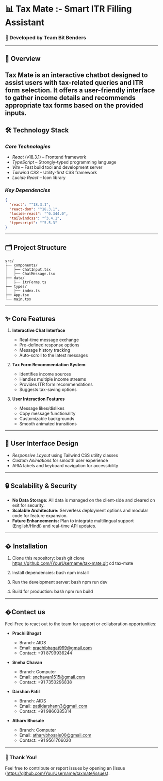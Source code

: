 # 📊 Tax Mate :- Smart ITR Filling Assistant 
### 🚀 Developed by Team Bit Benders  
---
## 🌟 Overview
Tax Mate is an interactive chatbot designed to assist users with tax-related queries and ITR form
selection. It offers a user-friendly interface to gather income details and recommends appropriate tax
forms based on the provided inputs.
---
## 🛠 Technology Stack
### *Core Technologies*
- *React* (v18.3.1) – Frontend framework
- *TypeScript* – Strongly-typed programming language
- *Vite* – Fast build tool and development server
- *Tailwind CSS* – Utility-first CSS framework
- *Lucide React* – Icon library
### *Key Dependencies*
```json
{
  "react": "^18.3.1",
  "react-dom": "^18.3.1",
  "lucide-react": "^0.344.0",
  "tailwindcss": "^3.4.1",
  "typescript": "^5.5.3"
}
```
---
## 🗂️ Project Structure  
```
src/
├── components/
│   ├── ChatInput.tsx
│   ├── ChatMessage.tsx
├── data/
│   ├── itrForms.ts
├── types/
│   ├── index.ts
├── App.tsx
└── main.tsx
```

---
## ✨ Core Features  
1. **Interactive Chat Interface**  
   - Real-time message exchange  
   - Pre-defined response options  
   - Message history tracking  
   - Auto-scroll to the latest messages  

2. **Tax Form Recommendation System**  
   - Identifies income sources  
   - Handles multiple income streams  
   - Provides ITR form recommendations  
   - Suggests tax-saving options  

3. **User Interaction Features**  
   - Message likes/dislikes  
   - Copy message functionality  
   - Customizable backgrounds  
   - Smooth animated transitions  

---
## 🎨 User Interface Design
- *Responsive Layout* using Tailwind CSS utility classes
- *Custom Animations* for smooth user experience
- ARIA labels and keyboard navigation for accessibility
---
## 🔒 Scalability & Security 
- **No Data Storage:** All data is managed on the client-side and cleared on exit for security.  
- **Scalable Architecture:** Serverless deployment options and modular code for feature expansion.  
- **Future Enhancements:** Plan to integrate multilingual support (English/Hindi) and real-time API updates.  

---

## � Installation

1. Clone this repository:
   bash
   git clone https://github.com//YourUsername/tax-mate.git
   cd tax-mate

2. Install dependencies:
   bash
   npm install

3. Run the development server:
   bash
   npm run dev

4. Build for production:
   bash
   npm run build

---

## �Contact us

Feel Free to react out to the team for support or collaboration opportunities:

- **Prachi Bhagat**  
  - Branch: AIDS  
  - Email: [prachibhagat999@gmail.com](mailto:prachibhagat999@gmail.com)  
  - Contact: +91 8799936244  

- **Sneha Chavan**  
  - Branch: Computer  
  - Email: [snchavan1515@gmail.com](mailto:snchavan1515@gmail.com)  
  - Contact: +91 7350296838  

- **Darshan Patil**  
  - Branch: AIDS  
  - Email: [patildarshann3@gmail.com](mailto:patildarshann3@gmail.com)  
  - Contact: +91 9860385314  

- **Atharv Bhosale**  
  - Branch: Computer  
  - Email: [atharvbhosale00@gmail.com](mailto:atharvbhosale00@gmail.com)  
  - Contact: +91 9561706020  
--- 

### 🙏 Thank You!   
Feel free to contribute or report issues by opening an [Issue (https://github.com/YourUsername/taxmate/issues).
